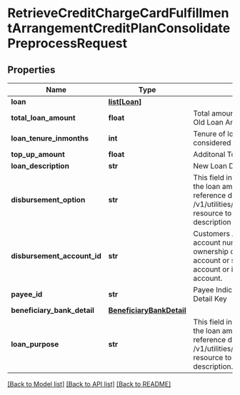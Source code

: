 # RetrieveCreditChargeCardFulfillmentArrangementCreditPlanConsolidatePreprocessRequest

## Properties
Name | Type | Description | Notes
------------ | ------------- | ------------- | -------------
**loan** | [**list[Loan]**](Loan.md) |  | [optional] 
**total_loan_amount** | **float** | Total amount borrowed by customer as Loan ie., Old Loan Amount+Top up Amount. | 
**loan_tenure_inmonths** | **int** | Tenure of loan against credit card. It is considered in terms of number of months. | 
**top_up_amount** | **float** | Additonal Topup Amount | 
**loan_description** | **str** | New Loan Description | 
**disbursement_option** | **str** | This field indicates the options/mode in which the loan amount will be disbursed. This is a reference data field. Please use /v1/utilities/referenceData/{disbursementOption} resource to get valid value of this field with description | 
**disbursement_account_id** | **str** | Customers Account Number with the Bank.   An account number is the primary identifier for ownership of an account, whether a checking account or savings account or credit card account or investment account, or a loan account. | [optional] 
**payee_id** | **str** | Payee Indicator to be mapped against Payee Detail Key | [optional] 
**beneficiary_bank_detail** | [**BeneficiaryBankDetail**](BeneficiaryBankDetail.md) |  | [optional] 
**loan_purpose** | **str** | This field indicates the options/mode in which the loan amount will be disbursed. This is a reference data field. Please use /v1/utilities/referenceData/{loanPurpose} resource to get valid value of this field with description. | [optional] 

[[Back to Model list]](../README.md#documentation-for-models) [[Back to API list]](../README.md#documentation-for-api-endpoints) [[Back to README]](../README.md)

